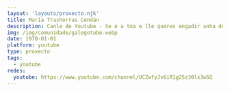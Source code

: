 ```yaml
---
layout: 'layouts/proxecto.njk'
title: María Trashorras Cendán
description: Canle de Youtube - Se é a túa e lle queres engadir unha descripción e etiquetas, ponte en contacto con nós.
img: /img/comunidade/galegotube.webp
date: 1970-01-01
platform: youtube
type: proxecto
tags:
  - youtube
redes:
  youtube: https://www.youtube.com/channel/UCZwfyJv6iR1g25z30lx3w5Q
---
```


